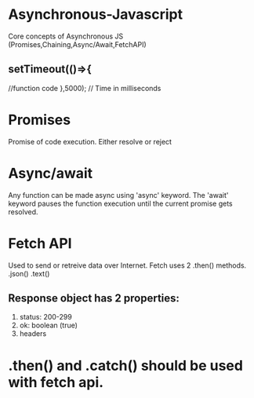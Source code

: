 # Asynchronous-Javascript
 Core concepts of Asynchronous JS (Promises,Chaining,Async/Await,FetchAPI)

## setTimeout(()=>{
//function code
},5000);      // Time in milliseconds

# Promises
Promise of code execution.
Either resolve or reject

# Async/await
Any function can be made async using 'async' keyword. The 'await' keyword pauses the function execution until the current promise gets resolved.

# Fetch API
Used to send or retreive data over Internet.
Fetch uses 2 .then() methods.
.json()
.text()

## Response object has 2 properties:
1) status: 200-299
2) ok: boolean (true)
3) headers

# .then() and .catch() should be used with fetch api.
